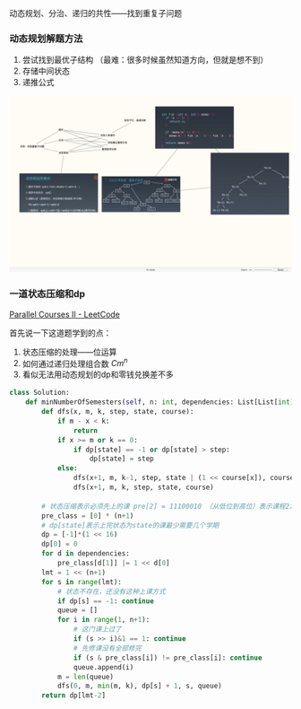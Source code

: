 动态规划、分治、递归的共性——找到重复子问题

### 动态规划解题方法

1. 尝试找到最优子结构 （最难：很多时候虽然知道方向，但就是想不到）
2. 存储中间状态
3. 递推公式

<div>
  <img src="./note.png">
</div>

### 一道状态压缩和dp

[Parallel Courses II - LeetCode](https://leetcode.com/problems/parallel-courses-ii/)

首先说一下这道题学到的点：

1. 状态压缩的处理——位运算
2. 如何通过递归处理组合数 $C m^n$
3. 看似无法用动态规划的dp和零钱兑换差不多

```python
class Solution:
    def minNumberOfSemesters(self, n: int, dependencies: List[List[int]], k: int) -> int:
        def dfs(x, m, k, step, state, course):
            if m - x < k: 
                return
            if x >= m or k == 0:
                if dp[state] == -1 or dp[state] > step:
                    dp[state] = step
            else:
                dfs(x+1, m, k-1, step, state | (1 << course[x]), course)
                dfs(x+1, m, k, step, state, course)

        # 状态压缩表示必须先上的课 pre[2] = 11100010 （从低位到高位）表示课程2之前第1，5，6，7门课需要先上
        pre_class = [0] * (n+1)
        # dp[state]表示上完状态为state的课最少需要几个学期
        dp = [-1]*(1 << 16)  
        dp[0] = 0
        for d in dependencies:
            pre_class[d[1]] |= 1 << d[0]
        lmt = 1 << (n+1)
        for s in range(lmt):
            # 状态不存在，还没有这种上课方式
            if dp[s] == -1: continue
            queue = []
            for i in range(1, n+1):
                # 这门课上过了
                if (s >> i)&1 == 1: continue
                # 先修课没有全部修完
                if (s & pre_class[i]) != pre_class[i]: continue
                queue.append(i)
            m = len(queue)
            dfs(0, m, min(m, k), dp[s] + 1, s, queue)
        return dp[lmt-2]
```

